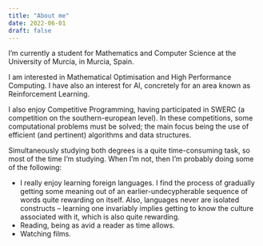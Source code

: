 ```yaml
---
title: "About me"
date: 2022-06-01
draft: false
---
```


I’m currently a student for Mathematics and Computer Science at the University
of Murcia, in Murcia, Spain.

I am interested in Mathematical Optimisation and High Performance Computing. I
have also an interest for AI, concretely for an area known as Reinforcement
Learning.

I also enjoy Competitive Programming, having participated in SWERC (a
competition on the southern-european level). In these competitions, some
computational problems must be solved; the main focus being the use of
efficient (and pertinent) algorithms and data structures.

Simultaneously studying both degrees is a quite time-consuming task, so most
of the time I’m studying. When I’m not, then I’m probably doing some of the
following:

- I really enjoy learning foreign languages. I find the process of gradually
  getting some meaning out of an earlier-undecypherable sequence of words quite
  rewarding on itself. Also, languages never are isolated constructs – learning
  one invariably implies getting to know the culture associated with it, which
  is also quite rewarding.
- Reading, being as avid a reader as time allows.
- Watching films.
